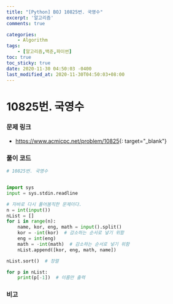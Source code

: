 ```yaml
---
title: "[Python] BOJ 10825번. 국영수"
excerpt: '알고리즘'
comments: true

categories:
    - Algorithm
tags:
    - [알고리즘,백준,파이썬]
toc: true
toc_sticky: true
date: 2020-11-30 04:50:03 -0400
last_modified_at: 2020-11-30T04:50:03+08:00
---
```


# 10825번. 국영수

### 문제 링크
- <https://www.acmicpc.net/problem/10825>{: target="\_blank"}

### 풀이 코드

```python
# 10825번. 국영수


import sys
input = sys.stdin.readline

# 자바로 다시 풀어봄직한 문제이다.
n = int(input())
nList = []
for i in range(n):
    name, kor, eng, math = input().split()
    kor = -int(kor)  # 감소하는 순서로 넣기 위함
    eng = int(eng)
    math = -int(math)  # 감소하는 순서로 넣기 위함
    nList.append([kor, eng, math, name])

nList.sort()  # 정렬

for p in nList:
    print(p[-1])  # 이름만 출력
```

### 비고